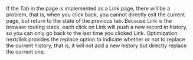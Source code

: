 If the Tab in the page is implemented as a Link page, there will be a problem, that is, when you click back, you cannot directly exit the current page, but return to the state of the previous tab.
Because Link is the browser routing stack, each click on Link will push a new record in history, so you can only go back to the last time you clicked Link.
Optimization: next/link provides the replace option to indicate whether or not to replace the current history, that is, it will not add a new history but directly replace the current one.